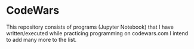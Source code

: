 # CodeWars
This repository consists of programs (Jupyter Notebook) that I have written/executed while practicing programming on codewars.com
I intend to add many more to the list. 

